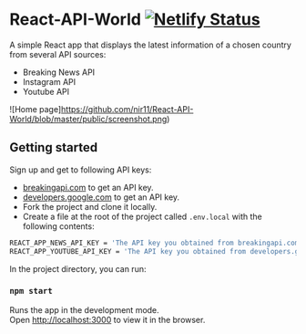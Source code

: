 
# React-API-World [![Netlify Status](https://api.netlify.com/api/v1/badges/142b6577-41bb-4d21-846a-096cd87214af/deploy-status)](https://app.netlify.com/sites/react-api-world/deploys)

A simple React app that displays the latest information of a chosen country from several API sources:

- Breaking News API
- Instagram API
- Youtube API

![Home page]https://github.com/nir11/React-API-World/blob/master/public/screenshot.png)


## Getting started

Sign up and get to following API keys:
- [breakingapi.com](https://breakingapi.com/) to get an API key.
- [developers.google.com](https://developers.google.com/youtube/v3) to get an API key.
- Fork the project and clone it locally.
- Create a file at the root of the project called `.env.local` with the following contents:

```sh
REACT_APP_NEWS_API_KEY = 'The API key you obtained from breakingapi.com'
REACT_APP_YOUTUBE_API_KEY = 'The API key you obtained from developers.google.com'
```

In the project directory, you can run:


### `npm start`

Runs the app in the development mode.<br />
Open [http://localhost:3000](http://localhost:3000) to view it in the browser.
